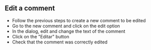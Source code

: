 ## Edit a comment

- Follow the previous steps to create a new comment to be edited
- Go to the new comment and click on the edit option
- In the dialog, edit and change the text of the comment
- Click on the "Editar" button
- Check that the comment was correctly edited